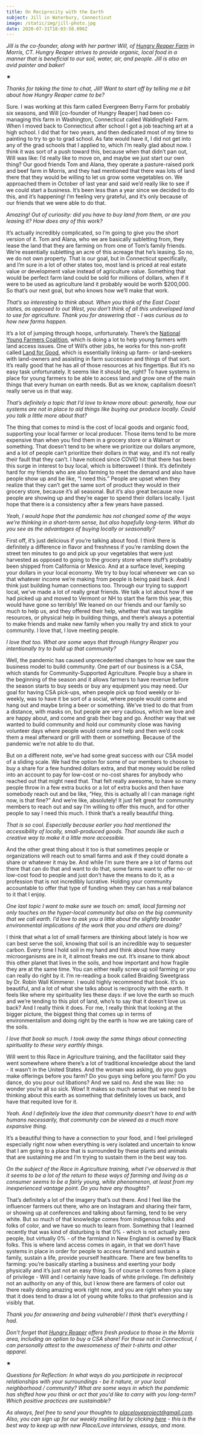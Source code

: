 ```yaml
---
title: On Reciprocity with the Earth
subject: Jill in Waterbury, Connecticut
image: /static/img/jill-photo.jpg
date: 2020-07-31T18:03:58.096Z
---
```

*Jill is the co-founder, along with her partner Will, of [Hungry Reaper Farm](https://www.hungryreaperfarm.com/) in Morris, CT. Hungry Reaper strives to provide organic, local food in a manner that is beneficial to our soil, water, air, and people. Jill is also an avid painter and baker!*

<div>✷</div>

*Thanks for taking the time to chat, Jill! Want to start off by telling me a bit about how Hungry Reaper came to be?*

Sure. I was working at this farm called Evergreen Berry Farm for probably six seasons, and Will \[co-founder of Hungry Reaper] had been co-managing this farm in Washington, Connecticut called Waldingfield Farm. When I moved back to Connecticut after school I got a job teaching art at a high school. I did that for two years, and then dedicated most of my time to painting to try to go to grad school. As fate would have it, I did not get into any of the grad schools that I applied to, which I’m really glad about now. I think it was sort of a push toward this, because when that didn’t pan out, Will was like: I’d really like to move on, and maybe we just start our own thing? Our good friends Tom and Alana, they operate a pasture-raised pork and beef farm in Morris, and they had mentioned that there was lots of land there that they would be willing to let us grow some vegetables on. We approached them in October of last year and said we’d really like to see if we could start a business. It’s been less than a year since we decided to do this, and it’s happening! I’m feeling very grateful, and it’s only because of our friends that we were able to do that.

*Amazing! Out of curiosity: did you have to buy land from them, or are you leasing it? How does any of this work?*

It’s actually incredibly complicated, so I’m going to give you the short version of it. Tom and Alana, who we are basically subletting from, they lease the land that they are farming on from one of Tom’s family friends. We’re essentially subletting an acre of this acreage that he’s leasing. So no, we do not own property. That is our goal, but in Connecticut specifically, and I’m sure in a lot of other states too, most land is priced at real estate value or development value instead of agriculture value. Something that would be perfect farm land could be sold for millions of dollars, when if it were to be used as agriculture land it probably would be worth $200,000. So that’s our next goal, but who knows how we’ll make that work.

*That’s so interesting to think about. When you think of the East Coast states, as opposed to out West, you don’t think of all this undeveloped land to use for agriculture. Thank you for answering that - I was curious as to how new farms happen.*

It’s a lot of jumping through hoops, unfortunately. There’s the [National Young Farmers Coalition](https://www.youngfarmers.org/), which is doing a lot to help young farmers with land access issues. One of Will’s other jobs, he works for this non-profit called [Land for Good](https://landforgood.org/), which is essentially linking up farm- or land-seekers with land-owners and assisting in farm succession and things of that sort. It’s really good that he has all of those resources at his fingertips. But it’s no easy task unfortunately. It seems like it should be, right? To have systems in place for young farmers to be able to access land and grow one of the main things that every human on earth needs. But as we know, capitalism doesn’t really serve us in that way.

*That’s definitely a topic that I’d love to know more about: generally, how our systems are not in place to aid things like buying our produce locally. Could you talk a little more about that?*

The thing that comes to mind is the cost of local goods and organic food, supporting your local farmer or local producer. Those items tend to be more expensive than when you find them in a grocery store or a Walmart or something. That doesn’t tend to be where we prioritize our dollars anymore, and a lot of people can’t prioritize their dollars in that way, and it’s not really their fault that they can’t. I have noticed since COVID hit that there has been this surge in interest to buy local, which is bittersweet I think. It’s definitely hard for my friends who are also farming to meet the demand and also have people show up and be like, “I need this.” People are upset when they realize that they can’t get the same sort of product they would in their grocery store, because it’s all seasonal. But it’s also great because now people are showing up and they’re eager to spend their dollars locally. I just hope that there is a consistency after a few years have passed.

*Yeah, I would hope that the pandemic has not changed some of the ways we’re thinking in a short-term sense, but also hopefully long-term. What do you see as the advantages of buying locally or seasonally?*

First off, it’s just delicious if you’re talking about food. I think there is definitely a difference in flavor and freshness if you’re rambling down the street ten minutes to go and pick up your vegetables that were just harvested as opposed to going to the grocery store where stuff’s probably been shipped from California or Mexico. And at a surface level, keeping your dollars in your local economy. We try to buy local whenever we can so that whatever income we’re making from people is being paid back. And I think just building human connections too. Through our trying to support local, we’ve made a lot of really great friends. We talk a lot about how if we had picked up and moved to Vermont or NH to start the farm this year, this would have gone so terribly! We leaned on our friends and our family so much to help us, and they offered their help, whether that was tangible resources, or physical help in building things, and there’s always a potential to make friends and make new family when you really try and stick to your community. I love that, I love meeting people.

*I love that too. What are some ways that through Hungry Reaper you intentionally try to build up that community?*

Well, the pandemic has caused unprecedented changes to how we saw the business model to build community. One part of our business is a CSA, which stands for Community-Supported Agriculture. People buy a share in the beginning of the season and it allows farmers to have revenue before the season starts to buy seeds or buy any equipment you may need. Our goal for having CSA pick-ups, when people pick up food weekly or bi-weekly, was to have it be sort of a social, where people would come and hang out and maybe bring a beer or something. We’ve tried to do that from a distance, with masks on, but people are very cautious, which we love and are happy about, and come and grab their bag and go. Another way that we wanted to build community and hold our community close was having volunteer days where people would come and help and then we’d cook them a meal afterward or grill with them or something. Because of the pandemic we’re not able to do that.

But on a different note, we’ve had some great success with our CSA model of a sliding scale. We had the option for some of our members to choose to buy a share for a few hundred dollars extra, and that money would be rolled into an account to pay for low-cost or no-cost shares for anybody who reached out that might need that. That felt really awesome, to have so many people throw in a few extra bucks or a lot of extra bucks and then have somebody reach out and be like, “Hey, this is actually all I can manage right now, is that fine?” And we’re like, absolutely! It just felt great for community members to reach out and say I’m willing to offer this much, and for other people to say I need this much. I think that’s a really beautiful thing.

*That is so cool. Especially because earlier you had mentioned the accessibility of locally, small-produced goods. That sounds like such a creative way to make it a little more accessible.*

And the other great thing about it too is that sometimes people or organizations will reach out to small farms and ask if they could donate a share or whatever it may be. And while I’m sure there are a lot of farms out there that can do that and want to do that, some farms want to offer no- or low-cost food to people and just don’t have the means to do it, as a profession that is not incredibly lucrative. Holding your community accountable to offer that type of funding when they can has a real balance to it that I enjoy.

*One last topic I want to make sure we touch on: small, local farming not only touches on the hyper-local community but also on the big community that we call earth. I’d love to ask you a little about the slightly broader environmental implications of the work that you and others are doing?*

I think that what a lot of small farmers are thinking about lately is how we can best serve the soil, knowing that soil is an incredible way to sequester carbon. Every time I hold soil in my hand and think about how many microorganisms are in it, it almost freaks me out. It’s insane to think about this other planet that lives in the soils, and how important and how fragile they are at the same time. You can either really screw up soil farming or you can really do right by it. I’m re-reading a book called Braiding Sweetgrass by Dr. Robin Wall Kimmerer. I would highly recommend that book. It’s so beautiful, and a lot of what she talks about is reciprocity with the earth. It feels like where my spirituality lies these days: if we love the earth so much and we’re tending to this plot of land, who’s to say that it doesn’t love us back? And I really think it does. For me, I really think that looking at the bigger picture, the biggest thing that comes up in terms of environmentalism and doing right by the earth is how we are taking care of the soils.

*I love that book so much. I took away the same things about connecting spirituality to these very earthly things.*

Will went to this Race in Agriculture training, and the facilitator said they went somewhere where there’s a lot of traditional knowledge about the land - it wasn’t in the United States. And the woman was asking, do you guys make offerings before you farm? Do you guys sing before you farm? Do you dance, do you pour out libations? And we said no. And she was like: no wonder you’re all so sick. Wow! It makes so much sense that we need to be thinking about this earth as something that definitely loves us back, and have that requited love for it.

*Yeah. And I definitely love the idea that community doesn’t have to end with humans necessarily, that community can be viewed as a much more expansive thing.*

It’s a beautiful thing to have a connection to your food, and I feel privileged especially right now when everything is very isolated and uncertain to know that I am going to a place that is surrounded by these plants and animals that are sustaining me and I’m trying to sustain them in the best way too.

*On the subject of the Race in Agriculture training, what I’ve observed is that it seems to be a lot of the return to these ways of farming and living as a consumer seems to be a fairly young, white phenomenon, at least from my inexperienced vantage point. Do you have any thoughts?*

That’s definitely a lot of the imagery that’s out there. And I feel like the influencer farmers out there, who are on Instagram and sharing their farm, or showing up at conferences and talking about farming, tend to be very white. But so much of that knowledge comes from indigenous folks and folks of color, and we have so much to learn from. Something that I learned recently that was kind of disturbing is that 0% - which is not actually zero people, but virtually 0% - of the farmland in New England is owned by Black folks. This is where land access comes in again, in that we don’t have systems in place in order for people to access farmland and sustain a family, sustain a life, provide yourself healthcare. There are few benefits to farming: you’re basically starting a business and exerting your body physically and it’s just not an easy thing. So of course it comes from a place of privilege - Will and I certainly have loads of white privilege. I’m definitely not an authority on any of this, but I know there are farmers of color out there really doing amazing work right now, and you are right when you say that it does tend to draw a lot of young white folks to that profession and is visibly that.

*Thank you for answering and being vulnerable! I think that’s everything I had.*

*Don't forget that [Hungry Reaper](https://www.hungryreaperfarm.com/) offers fresh produce to those in the Morris area, including an option to buy a CSA share! For those not in Connecticut, I can personally attest to the awesomeness of their t-shirts and other apparel.*

<div>✷</div>

*Questions for Reflection: In what ways do you participate in reciprocal relationships with your surroundings - be it nature, or your local neighborhood / community? What are some ways in which the pandemic has shifted how you think or act that you'd like to carry with you long-term? Which positive practices are sustainable?*

*As always, feel free to send your thoughts to [placeloveproject@gmail.com](mailto:placeloveproject@gmail.com). Also, you can sign up for our weekly mailing list by clicking [here](https://placeloveproject.substack.com/welcome) - this is the best way to keep up with new Place/Love interviews, essays, and more.*